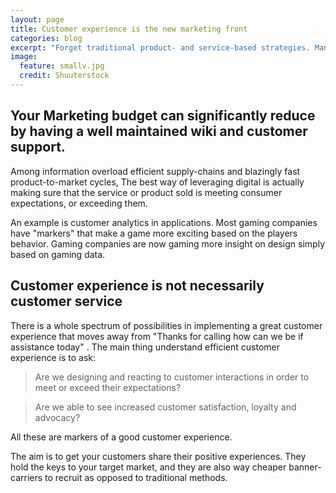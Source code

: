 ```yaml
---
layout: page
title: Customer experience is the new marketing front
categories: blog
excerpt: "Forget traditional product- and service-based strategies. Managers can leverage on customer experience as a sustainable source of competitive differentiation."
image:
  feature: smallv.jpg
  credit: Shuuterstock
---
```


## Your Marketing budget can significantly reduce by having a well maintained wiki and customer support.

Among information overload efficient supply-chains and blazingly fast product-to-market cycles, The best way of leveraging digital is actually making sure that the service or product sold is meeting consumer expectations, or exceeding them. 


An example is customer analytics in applications. Most gaming companies have "markers" that make a game more exciting based on the players behavior. Gaming companies are now gaming more  insight on design simply based on gaming data.

## Customer experience is not necessarily customer service

There is a whole spectrum of possibilities in implementing a great customer experience that moves away from "Thanks for calling how can we be if assistance today" . The main  thing understand efficient customer experience is to ask:

> Are we designing and reacting to customer interactions in order to meet or exceed their expectations?



> Are we able to see increased customer satisfaction, loyalty and advocacy? 

All these are markers of a good customer experience. 

The aim is to get your customers share their positive experiences. They hold the keys to your target market, and they are also way cheaper banner-carriers to recruit as opposed to traditional methods.